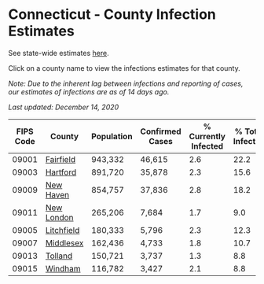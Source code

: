 # Connecticut - County Infection Estimates

See state-wide estimates [here](/infections/us-ct).

Click on a county name to view the infections estimates for that county.

*Note: Due to the inherent lag between infections and reporting of cases, our estimates of infections are as of 14 days ago.*

*Last updated: December 14, 2020*

|   FIPS Code |                   County |   Population |   Confirmed Cases |   % Currently Infected |   % Total Infected |
|-------------|--------------------------|--------------|-------------------|------------------------|--------------------|
|       09001 |   [Fairfield](fairfield) |      943,332 |            46,615 |                    2.6 |               22.2 |
|       09003 |     [Hartford](hartford) |      891,720 |            35,878 |                    2.3 |               15.6 |
|       09009 |   [New Haven](new-haven) |      854,757 |            37,836 |                    2.8 |               18.2 |
|       09011 | [New London](new-london) |      265,206 |             7,684 |                    1.7 |                9.0 |
|       09005 | [Litchfield](litchfield) |      180,333 |             5,796 |                    2.3 |               12.3 |
|       09007 |   [Middlesex](middlesex) |      162,436 |             4,733 |                    1.8 |               10.7 |
|       09013 |       [Tolland](tolland) |      150,721 |             3,737 |                    1.3 |                8.8 |
|       09015 |       [Windham](windham) |      116,782 |             3,427 |                    2.1 |                8.8 |
